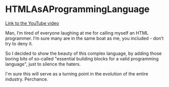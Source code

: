 # HTMLAsAProgrammingLanguage

[Link to the YouTube video](https://youtu.be/kjhH48y4NEg)

Man, I’m tired of everyone laughing at me for calling myself an HTML programmer. I’m sure many are in the same boat as me, you included - don’t try to deny it. 

So I decided to show the beauty of this complex language, by adding those boring bits of so-called "essential building blocks for a valid programming language", just to silence the haters. 

I'm sure this will serve as a turning point in the evolution of the entire industry. Perchance.